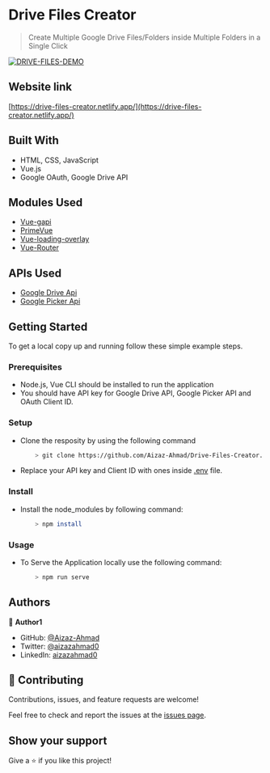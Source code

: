 
# Drive Files Creator

> Create Multiple Google Drive Files/Folders inside Multiple Folders in a Single Click

[![DRIVE-FILES-DEMO](https://adrotog-yt-embed.herokuapp.com/embed?v=mkSYws1tLhk)](https://www.youtube.com/watch?v=mkSYws1tLhk)

## Website link

[https://drive-files-creator.netlify.app/](https://drive-files-creator.netlify.app/)

## Built With

- HTML, CSS, JavaScript
- Vue.js
- Google OAuth, Google Drive API
  
## Modules Used

- [Vue-gapi](https://github.com/vue-gapi/vue-gapi)
- [PrimeVue](https://github.com/primefaces/primevue)
- [Vue-loading-overlay](https://github.com/ankurk91/vue-loading-overlay)
- [Vue-Router](https://github.com/vuejs/vue-router)

## APIs Used
- [Google Drive Api](https://developers.google.com/drive/api/v3/about-sdk)
- [Google Picker Api](https://developers.google.com/picker/docs)

## Getting Started

To get a local copy up and running follow these simple example steps.

### Prerequisites
- Node.js, Vue CLI should be installed to run the application
- You should have API key for Google Drive API, Google Picker API and OAuth Client ID.
### Setup
- Clone the resposity by using the following command
    
    ```bash
        > git clone https://github.com/Aizaz-Ahmad/Drive-Files-Creator.git
    ```
- Replace your API key and Client ID with ones inside [.env](https://github.com/Aizaz-Ahmad/Drive-Files-Creator/blob/master/.env) file.
### Install
- Install the node_modules by following command:
    
    ```bash
        > npm install
    ```
### Usage
- To Serve the Application locally use the following command:
    
    ```bash
        > npm run serve
    ```    
## Authors

👤 **Author1**

- GitHub: [@Aizaz-Ahmad](https://github.com/Aizaz-Ahmad)
- Twitter: [@aizazahmad0](https://twitter.com/aizazahmad0)
- LinkedIn: [aizazahmad0](https://linkedin.com/in/aizazahmad0)

## 🤝 Contributing

Contributions, issues, and feature requests are welcome!

Feel free to check and report the issues at the [issues page](../../issues/).

## Show your support

Give a ⭐️ if you like this project!

